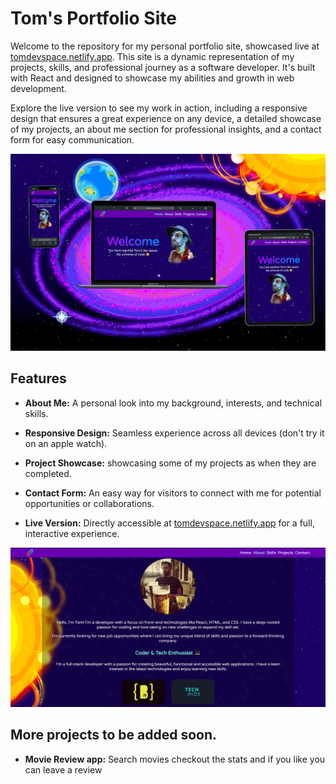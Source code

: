 # Tom's Portfolio Site

Welcome to the repository for my personal portfolio site, showcased live at [tomdevspace.netlify.app](https://tomdevspace.netlify.app/). This site is a dynamic representation of my projects, skills, and professional journey as a software developer. It's built with React and designed to showcase my abilities and growth in web development.

Explore the live version to see my work in action, including a responsive design that ensures a great experience on any device, a detailed showcase of my projects, an about me section for professional insights, and a contact form for easy communication.


![Homepage-on-different-devices](/readme-images/portfilio-mixed-media.jpg)


## Features
- **About Me:** A personal look into my background, interests, and technical skills.



- **Responsive Design:** Seamless experience across all devices (don't try it on an apple watch).

- **Project Showcase:** showcasing some of my projects as when they are completed.

- **Contact Form:** An easy way for visitors to connect with me for potential opportunities or collaborations.

- **Live Version:** Directly accessible at [tomdevspace.netlify.app](https://tomdevspace.netlify.app/) for a full, interactive experience.


![About-me](./readme-images/aboutme.png)

## More projects to be added soon. 

- **Movie Review app:** Search movies checkout the stats and if you like you can leave a review

